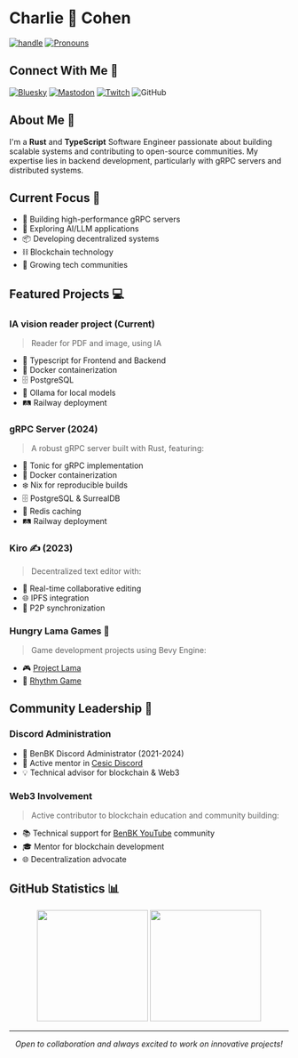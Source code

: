 # Charlie 🦊 Cohen

[![handle](https://img.shields.io/badge/handle-@linzell-green)](https://fosstodon.org/@linzell) [![Pronouns](https://img.shields.io/badge/pronouns-she/her-ff69b4)](https://en.wikipedia.org/wiki/She_(pronoun))

## Connect With Me 🤝

[![Bluesky](https://img.shields.io/badge/🦋_Bluesky-@linzell-blue)](https://bsky.app/profile/charlie-cohen.com)
[![Mastodon](https://img.shields.io/mastodon/follow/109603642624824125?domain=https%3A%2F%2Ffosstodon.org%2F&style=social)](https://fosstodon.org/@linzell)
[![Twitch](https://img.shields.io/twitch/status/Linzellart?style=social)](https://www.twitch.tv/linzellart)
![GitHub](https://img.shields.io/github/followers/linzell?style=social)

## About Me 👋

I'm a **Rust** and **TypeScript** Software Engineer passionate about building scalable systems and contributing to open-source communities. My expertise lies in backend development, particularly with gRPC servers and distributed systems.

## Current Focus 🎯

- 🚀 Building high-performance gRPC servers
- 🤖 Exploring AI/LLM applications
- 📦 Developing decentralized systems
- ⛓️ Blockchain technology
- 👥 Growing tech communities

## Featured Projects 💻

### IA vision reader project (Current)
> Reader for PDF and image, using IA
- 🔧 Typescript for Frontend and Backend
- 🐳 Docker containerization
- 🗄️ PostgreSQL
- 🦙 Ollama for local models
- 🛤️ Railway deployment

### gRPC Server (2024)
> A robust gRPC server built with Rust, featuring:
- 🔧 Tonic for gRPC implementation
- 🐳 Docker containerization
- ❄️ Nix for reproducible builds
- 🗄️ PostgreSQL & SurrealDB
- 🚅 Redis caching
- 🛤️ Railway deployment

### Kiro ✍️ (2023)
> Decentralized text editor with:
- 👥 Real-time collaborative editing
- 🌐 IPFS integration
- 🔄 P2P synchronization

### Hungry Lama Games 🦙
> Game development projects using Bevy Engine:
- 🎮 [Project Lama](https://github.com/Hungry-Lama/lama_rts)
- 🎵 [Rhythm Game](https://github.com/Linzell/bevy_rhythm)

## Community Leadership 🌟

### Discord Administration
- 👑 BenBK Discord Administrator (2021-2024)
- 🤝 Active mentor in [Cesic Discord](https://discord.gg/TZQGUsVutM)
- 💡 Technical advisor for blockchain & Web3

### Web3 Involvement
> Active contributor to blockchain education and community building:
- 📚 Technical support for [BenBK YouTube](https://www.youtube.com/@BenBK) community
- 🎓 Mentor for blockchain development
- 🌐 Decentralization advocate

## GitHub Statistics 📊

<p align="center">
<img height=200 src="https://github-readme-stats.vercel.app/api?username=linzell&show_icons=true&rank_icon=github&theme=radical" />
<img height=200 src="https://github-readme-stats.vercel.app/api/top-langs/?username=linzell&layout=compact&langs_count=8&card_width=320&theme=radical" />
</p>

---

<p align="center">
<i>Open to collaboration and always excited to work on innovative projects!</i>
</p>
